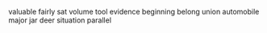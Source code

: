 valuable fairly sat volume tool evidence beginning belong union automobile major jar deer situation parallel